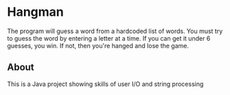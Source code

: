 # Hangman
The program will guess a word from a hardcoded list of words. You must try to guess the word by entering a letter at a time. If you can get it under 6 guesses, you win. If not, then you're hanged and lose the game.

## About
This is a Java project showing skills of user I/O and string processing
